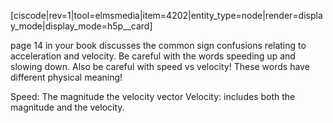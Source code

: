 [ciscode|rev=1|tool=elmsmedia|item=4202|entity_type=node|render=display_mode|display_mode=h5p__card]

page 14 in your book discusses the common sign confusions relating to acceleration and velocity. Be careful with the words speeding up and slowing down. Also be careful with speed vs velocity! These words have different physical meaning!

Speed: The magnitude the velocity vector
Velocity: includes both the magnitude and the velocity. 